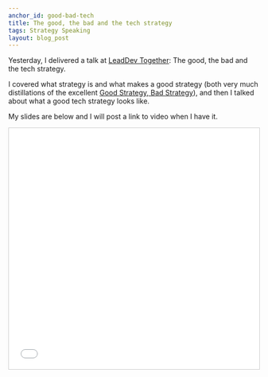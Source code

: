 ```yaml
---
anchor_id: good-bad-tech
title: The good, the bad and the tech strategy
tags: Strategy Speaking
layout: blog_post
---
```


Yesterday, I delivered a talk at [LeadDev Together](https://events.leaddev.com/2022-S3-articulating-strategy): The good, the bad and the tech strategy.

I covered what strategy is and what makes a good strategy (both very much distillations of the excellent [Good Strategy, Bad Strategy](/jfdi/good-strategy-bad-strategy.html)), and then I talked about what a good tech strategy looks like.

My slides are below and I will post a link to video when I have it.

<iframe src="//www.slideshare.net/slideshow/embed_code/key/kheCNvLct8Hk5u" width="595" height="485" frameborder="0" marginwidth="0" marginheight="0" scrolling="no" style="border:1px solid #CCC; border-width:1px; margin-bottom:5px; max-width: 100%;" allowfullscreen> </iframe> <div style="margin-bottom:5px"> </div>
